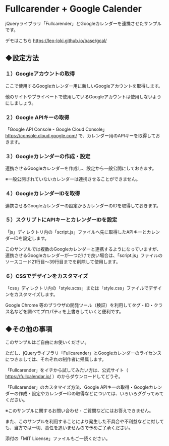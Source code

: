 # Fullcarender + Google Calender

jQueryライブラリ「Fullcarender」とGoogleカレンダーを連携させたサンプルです。 

デモはこちら https://leo-loki.github.io/base/gcal/

## ◆設定方法

### １）Googleアカウントの取得

ここで使用するGoogleカレンダー用に新しいGoogleアカウントを取得します。

他のサイトやプライベートで使用しているGoogleアカウントは使用しないようにしましょう。

### ２）Google APIキーの取得

「Google API Console - Google Cloud Console」
 https://console.cloud.google.com/
で、カレンダー用のAPIキーを取得しておきます。

### ３）Googleカレンダーの作成・設定

連携させるGoogleカレンダーを作成し、設定から一般公開にしておきます。

※一般公開されていないカレンダーは連携させることができません。

### ４）GoogleカレンダーIDを取得

連携させるGoogleカレンダーの設定からカレンダーのIDを取得しておきます。

### ５）スクリプトにAPIキーとカレンダーIDを設定

「js」ディレクトリ内の「script.js」ファイルへ先に取得したAPIキーとカレンダーIDを設定します。

このサンプルでは複数のGoogleカレンダーと連携するようになっていますが、
連携させるGoogleカレンダーが一つだけで良い場合は、「script.js」ファイルの
ソースコード21行目〜39行目までを削除して使用します。

### ６）CSSでデザインをカスタマイズ

「css」ディレクトリ内の「style.scss」または「style.css」ファイルでデザインをカスタマイズします。

Google Chrome 等のブラウザの開発ツール（検証）を利用してタグ・ID・クラス名などを調べてプロパティを上書きしていくと便利です。

## ◆その他の事項

このサンプルはご自由にお使いください。

ただし、jQueryライブラリ「Fullcarender」とGoogleカレンダーのライセンスにつきましては、それぞれの制作者に帰属します。

「Fullcarender」をイチから試してみたい方は、公式サイト（ https://fullcalendar.io/ ）のからダウンロードしてどうぞ。

「Fullcarender」のカスタマイズ方法、Google APIキーの取得・Googleカレンダーの作成・設定やカレンダーIDの取得などについては、いろいろググってみてください。

※このサンプルに関するお問い合わせ・ご質問などにはお答えできません。

また、このサンプルを利用することにより発生した不具合や不利益などに対しても、当方では一切、責任を追いませんので予めご了承ください。

添付の「MIT License」ファイルもご一読ください。
